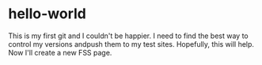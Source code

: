 # hello-world
This is my first git and I couldn't be happier.  I need to find the best way to control my versions andpush them to my test sites.
Hopefully, this will help.
Now I'll create a new FSS page.
